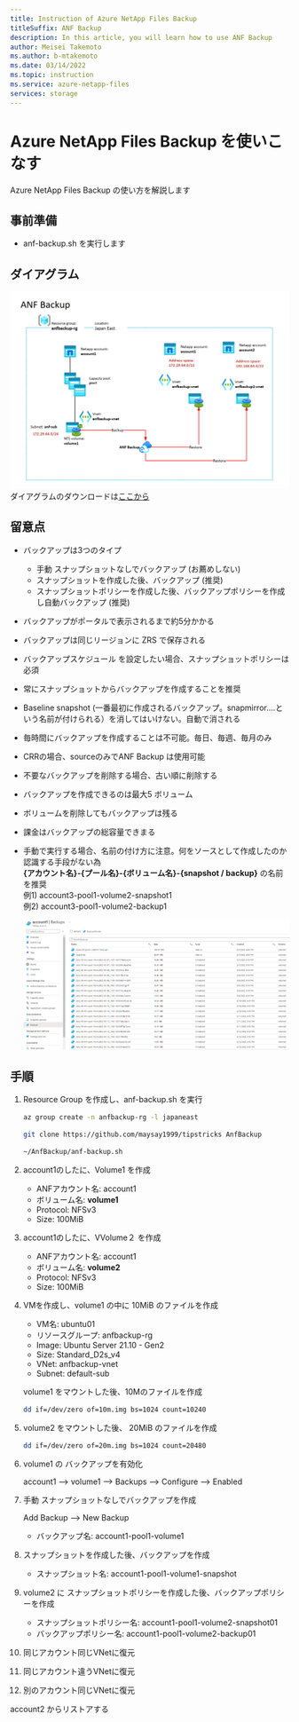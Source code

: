 ```yaml
---
title: Instruction of Azure NetApp Files Backup
titleSuffix: ANF Backup
description: In this article, you will learn how to use ANF Backup
author: Meisei Takemoto
ms.author: b-mtakemoto
ms.date: 03/14/2022
ms.topic: instruction
ms.service: azure-netapp-files
services: storage
---
```


# Azure NetApp Files Backup を使いこなす

Azure NetApp Files Backup の使い方を解説します

## 事前準備

* anf-backup.sh を実行します

## ダイアグラム

![diagram](https://github.com/maysay1999/tipstricks/blob/main/images/anf_backup_diagram.png)  
  ダイアグラムのダウンロードは[ここから](https://github.com/maysay1999/tipstricks/blob/main/pdfs/220314_hands-on_diagram_anf_backup.pdf)

## 留意点

* バックアップは3つのタイプ  
  * 手動 スナップショットなしでバックアップ (お薦めしない)  
  * スナップショットを作成した後、バックアップ (推奨)  
  * スナップショットポリシーを作成した後、バックアップポリシーを作成し自動バックアップ (推奨)  

* バックアップがポータルで表示されるまで約5分かかる
* バックアップは同じリージョンに ZRS で保存される
* バックアップスケジュール を設定したい場合、スナップショットポリシーは必須
* 常にスナップショットからバックアップを作成することを推奨
* Baseline snapshot (一番最初に作成されるバックアップ。snapmirror....という名前が付けられる）を消してはいけない。自動で消される
* 毎時間にバックアップを作成することは不可能。毎日、毎週、毎月のみ
* CRRの場合、sourceのみでANF Backup は使用可能
* 不要なバックアップを削除する場合、古い順に削除する
* バックアップを作成できるのは最大5 ボリューム
* ボリュームを削除してもバックアップは残る
* 課金はバックアップの総容量できまる
* 手動で実行する場合、名前の付け方に注意。何をソースとして作成したのか認識する手段がない為  
  **{アカウント名}-{プール名}-{ボリューム名}-{snapshot / backup}** の名前を推奨  
  例1) account3-pool1-volume2-snapshot1  
  例2) account3-pool1-volume2-backup1  

  ![diagram](https://github.com/maysay1999/tipstricks/blob/main/images/anf_backup_sample.png)

## 手順

1. Resource Group を作成し、anf-backup.sh を実行

   ```bash
   az group create -n anfbackup-rg -l japaneast
   ```

   ```bash
   git clone https://github.com/maysay1999/tipstricks AnfBackup
   ```

   ```bash
   ~/AnfBackup/anf-backup.sh
   ```

2. account1のしたに、Volume1 を作成

   * ANFアカウント名: account1
   * ボリューム名: **volume1**
   * Protocol: NFSv3
   * Size: 100MiB

3. account1のしたに、VVolume２ を作成

   * ANFアカウント名: account1
   * ボリューム名: **volume2**
   * Protocol: NFSv3
   * Size: 100MiB

4. VMを作成し、volume1 の中に 10MiB のファイルを作成

   * VM名: ubuntu01
   * リソースグループ: anfbackup-rg
   * Image: Ubuntu Server 21.10 - Gen2
   * Size: Standard_D2s_v4
   * VNet: anfbackup-vnet
   * Subnet: default-sub

   volume1 をマウントした後、10Mのファイルを作成

   ```bash
   dd if=/dev/zero of=10m.img bs=1024 count=10240
   ```

5. volume2 をマウントした後、 20MiB のファイルを作成

   ```bash
   dd if=/dev/zero of=20m.img bs=1024 count=20480
   ```

6. volume1 の バックアップを有効化

   account1 --> volume1 --> Backups --> Configure --> Enabled  

7. 手動 スナップショットなしでバックアップを作成

   Add Backup --> New Backup  

   * バックアップ名: account1-pool1-volume1  

8. スナップショットを作成した後、バックアップを作成

   * スナップショット名: account1-pool1-volume1-snapshot

9. volume2 に スナップショットポリシーを作成した後、バックアップポリシーを作成

   * スナップショットポリシー名: account1-pool1-volume2-snapshot01  
   * バックアップポリシー名: account1-pool1-volume2-backup01  

10. 同じアカウント同じVNetに復元

11. 同じアカウント違うVNetに復元

12. 別のアカウント同じVNetに復元

   account2 からリストアする
